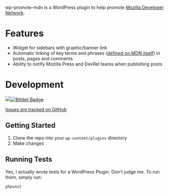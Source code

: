 wp-promote-mdn is a WordPress plugin to help promote [Mozilla Developer Network](https://developer.mozilla.org).

Features
========

* Widget for sidebars with graphic/banner link
* Automatic linking of key terms and phrases ([defined on MDN
  itself](https://developer.mozilla.org/en-US/docs/Template:Promote-MDN
)) in posts, pages and comments
* Ability to notify Mozilla Press and DevRel teams when publishing posts

Development
===========

[<img src="https://travis-ci.org/groovecoder/wp-promote-mdn.png?branch=master"/>](http://travis-ci.org/#!/groovecoder/wp-promote-mdn)[![Bitdeli Badge](https://d2weczhvl823v0.cloudfront.net/groovecoder/wp-promote-mdn/trend.png)](https://bitdeli.com/free "Bitdeli Badge")

[Issues are tracked on GitHub](https://github.com/groovecoder/wp-promote-mdn/issues?state=open)

Getting Started
---------------

1. Clone the repo into your `wp-content/plugins` directory
2. Make changes

Running Tests
-------------

Yes, I actually wrote tests for a WordPress Plugin. Don't judge me. To run
them, simply run:

    phpunit
